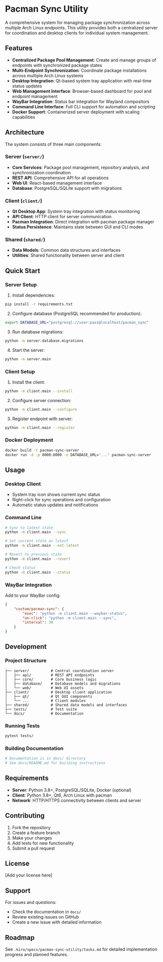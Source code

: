 # Pacman Sync Utility

A comprehensive system for managing package synchronization across multiple Arch Linux endpoints. This utility provides both a centralized server for coordination and desktop clients for individual system management.

## Features

- **Centralized Package Pool Management**: Create and manage groups of endpoints with synchronized package states
- **Multi-Endpoint Synchronization**: Coordinate package installations across multiple Arch Linux systems
- **Desktop Integration**: Qt-based system tray application with real-time status updates
- **Web Management Interface**: Browser-based dashboard for pool and endpoint management
- **WayBar Integration**: Status bar integration for Wayland compositors
- **Command Line Interface**: Full CLI support for automation and scripting
- **Docker Support**: Containerized server deployment with scaling capabilities

## Architecture

The system consists of three main components:

### Server (`server/`)
- **Core Services**: Package pool management, repository analysis, and synchronization coordination
- **REST API**: Comprehensive API for all operations
- **Web UI**: React-based management interface
- **Database**: PostgreSQL/SQLite support with migrations

### Client (`client/`)
- **Qt Desktop App**: System tray integration with status monitoring
- **API Client**: HTTP client for server communication
- **Pacman Integration**: Direct integration with pacman package manager
- **Status Persistence**: Maintains state between GUI and CLI modes

### Shared (`shared/`)
- **Data Models**: Common data structures and interfaces
- **Utilities**: Shared functionality between server and client

## Quick Start

### Server Setup

1. Install dependencies:
```bash
pip install -r requirements.txt
```

2. Configure database (PostgreSQL recommended for production):
```bash
export DATABASE_URL="postgresql://user:pass@localhost/pacman_sync"
```

3. Run database migrations:
```bash
python -m server.database.migrations
```

4. Start the server:
```bash
python -m server.main
```

### Client Setup

1. Install the client:
```bash
python -m client.main --install
```

2. Configure server connection:
```bash
python -m client.main --configure
```

3. Register endpoint with server:
```bash
python -m client.main --register
```

### Docker Deployment

```bash
docker build -t pacman-sync-server .
docker run -d -p 8000:8000 -e DATABASE_URL="..." pacman-sync-server
```

## Usage

### Desktop Client
- System tray icon shows current sync status
- Right-click for sync operations and configuration
- Automatic status updates and notifications

### Command Line
```bash
# Sync to latest state
python -m client.main --sync

# Set current state as latest
python -m client.main --set-latest

# Revert to previous state
python -m client.main --revert

# Check status
python -m client.main --status
```

### WayBar Integration
Add to your WayBar config:
```json
{
    "custom/pacman-sync": {
        "exec": "python -m client.main --waybar-status",
        "on-click": "python -m client.main --sync",
        "interval": 30
    }
}
```

## Development

### Project Structure
```
├── server/          # Central coordination server
│   ├── api/         # REST API endpoints
│   ├── core/        # Core business logic
│   ├── database/    # Database models and migrations
│   └── web/         # Web UI assets
├── client/          # Desktop client application
│   ├── qt/          # Qt GUI components
│   └── ...          # Client modules
├── shared/          # Shared data models and interfaces
├── tests/           # Test suite
└── docs/            # Documentation
```

### Running Tests
```bash
pytest tests/
```

### Building Documentation
```bash
# Documentation is in docs/ directory
# See docs/README.md for building instructions
```

## Requirements

- **Server**: Python 3.8+, PostgreSQL/SQLite, Docker (optional)
- **Client**: Python 3.8+, Qt6, Arch Linux with pacman
- **Network**: HTTP/HTTPS connectivity between clients and server

## Contributing

1. Fork the repository
2. Create a feature branch
3. Make your changes
4. Add tests for new functionality
5. Submit a pull request

## License

[Add your license here]

## Support

For issues and questions:
- Check the documentation in `docs/`
- Review existing issues on GitHub
- Create a new issue with detailed information

## Roadmap

See `.kiro/specs/pacman-sync-utility/tasks.md` for detailed implementation progress and planned features.